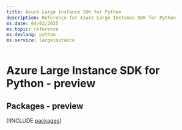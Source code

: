 ```yaml
---
title: Azure Large Instance SDK for Python
description: Reference for Azure Large Instance SDK for Python
ms.date: 04/03/2025
ms.topic: reference
ms.devlang: python
ms.service: largeinstance
---
```

# Azure Large Instance SDK for Python - preview
## Packages - preview
[!INCLUDE [packages](large-instance-index.md)]